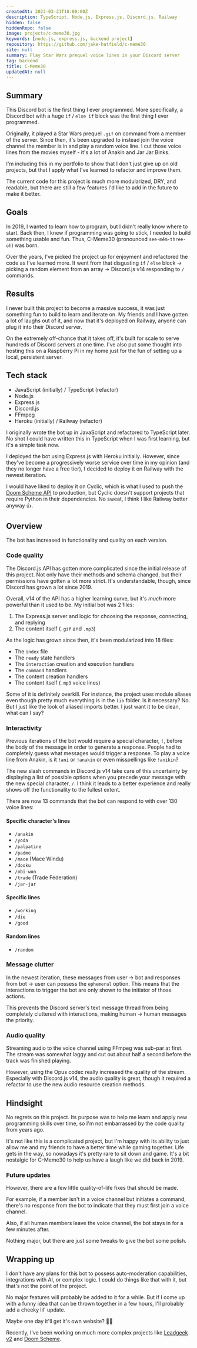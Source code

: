 ```yaml
---
createdAt: 2023-03-21T18:00:00Z
description: TypeScript, Node.js, Express.js, Discord.js, Railway
hidden: false
hiddenRepo: false
image: projects/c-meme30.jpg
keywords: [node.js, express.js, backend project]
repository: https://github.com/jake-hatfield/c-meme30
site: null
summary: Play Star Wars prequel voice lines in your Discord server
tag: backend
title: C-Meme30
updatedAt: null
---
```


## Summary

This Discord bot is the first thing I ever programmed. More specifically, a Discord bot with a huge `if` / `else if` block was the first thing I ever programmed.

Originally, it played a Star Wars prequel `.gif` on command from a member of the server. Since then, it's been upgraded to instead join the voice channel the member is in and play a random voice line. I cut those voice lines from the movies myself - it's a lot of Anakin and Jar Jar Binks.

I'm including this in my portfolio to show that I don't just give up on old projects, but that I apply what I've learned to refactor and improve them.

The current code for this project is much more modularized, DRY, and readable, but there are still a few features I'd like to add in the future to make it better.

## Goals

In 2019, I wanted to learn how to program, but I didn't really know where to start. Back then, I knew if programming was going to stick, I needed to build something usable and fun. Thus, C-Meme30 (pronounced `see-mēm-three-oh`) was born.

Over the years, I've picked the project up for enjoyment and refactored the code as I've learned more. It went from that disgusting `if` / `else` block → picking a random element from an array → Discord.js v14 responding to `/` commands.

## Results

I never built this project to become a massive success, it was just something fun to build to learn and iterate on. My friends and I have gotten a lot of laughs out of it, and now that it's deployed on Railway, anyone can plug it into their Discord server.

On the extremely off-chance that it takes off, it's built for scale to serve hundreds of Discord servers at one time. I've also put some thought into hosting this on a Raspberry Pi in my home just for the fun of setting up a local, persistent server.

## Tech stack

- JavaScript (initially) / TypeScript (refactor)
- Node.js
- Express.js
- Discord.js
- FFmpeg
- Heroku (initially) / Railway (refactor)

I originally wrote the bot up in JavaScript and refactored to TypeScript later. No shot I could have written this in TypeScript when I was first learning, but it's a simple task now.

I deployed the bot using Express.js with Heroku initially. However, since they've become a progressively worse service over time in my opinion (and they no longer have a free tier), I decided to deploy it on Railway with the newest iteration.

I would have liked to deploy it on Cyclic, which is what I used to push the [Doom Scheme API](./doom-scheme) to production, but Cyclic doesn't support projects that require Python in their dependencies. No sweat, I think I like Railway better anyway 👍.

## Overview

The bot has increased in functionality and quality on each version.

### Code quality

The Discord.js API has gotten more complicated since the initial release of this project. Not only have their methods and schema changed, but their permissions have gotten a lot more strict. It's understandable, though, since Discord has grown a lot since 2019.

Overall, v14 of the API has a higher learning curve, but it's _much_ more powerful than it used to be. My initial bot was 2 files:

1. The Express.js server and logic for choosing the response, connecting, and replying
2. The content itself (`.gif` and `.mp3`)

As the logic has grown since then, it's been modularized into 18 files:

- The `index` file
- The `ready` state handlers
- The `interaction` creation and execution handlers
- The `command` handlers
- The content creation handlers
- The content itself (`.mp3` voice lines)

Some of it is definitely overkill. For instance, the project uses module aliases even though pretty much everything is in the `lib` folder. Is it necessary? No. But I just like the look of aliased imports better. I just want it to be clean, what can I say?

### Interactivity

Previous iterations of the bot would require a special character, `!`, before the body of the message in order to generate a response. People had to completely guess what messages would trigger a response. To play a voice line from Anakin, is it `!ani` or `!anakin` or even misspellings like `!anikin`?

The new slash commands in Discord.js v14 take care of this uncertainty by displaying a list of possible options when you precede your message with the new special character, `/`. I think it leads to a better experience and really shows off the functionality to the fullest extent.

There are now 13 commands that the bot can respond to with over 130 voice lines:

#### Specific character's lines

- `/anakin`
- `/yoda`
- `/palpatine`
- `/padme`
- `/mace` (Mace Windu)
- `/dooku`
- `/obi-won`
- `/trade` (Trade Federation)
- `/jar-jar`

#### Specific lines

- `/working`
- `/die`
- `/good`

#### Random lines

- `/random`

### Message clutter

In the newest iteration, these messages from user → bot and responses from bot → user can possess the `ephemeral` option. This means that the interactions to trigger the bot are only shown to the initiator of those actions.

This prevents the Discord server's text message thread from being completely cluttered with interactions, making human → human messages the priority.

### Audio quality

Streaming audio to the voice channel using FFmpeg was sub-par at first. The stream was somewhat laggy and cut out about half a second before the track was finished playing.

However, using the Opus codec really increased the quality of the stream. Especially with Discord.js v14, the audio quality is great, though it required a refactor to use the new audio resource creation methods.

## Hindsight

No regrets on this project. Its purpose was to help me learn and apply new programming skills over time, so I'm not embarrassed by the code quality from years ago.

It's not like this is a complicated project, but I'm happy with its ability to just allow me and my friends to have a better time while gaming together. Life gets in the way, so nowadays it's pretty rare to sit down and game. It's a bit nostalgic for C-Meme30 to help us have a laugh like we did back in 2019.

### Future updates

However, there are a few little quality-of-life fixes that should be made.

For example, if a member isn't in a voice channel but initiates a command, there's no response from the bot to indicate that they must first join a voice channel.

Also, if all human members leave the voice channel, the bot stays in for a few minutes after.

Nothing major, but there are just some tweaks to give the bot some polish.

## Wrapping up

I don't have any plans for this bot to possess auto-moderation capabilities, integrations with AI, or complex logic. I could do things like that with it, but that's not the point of the project.

No major features will probably be added to it for a while. But if I come up with a funny idea that can be thrown together in a few hours, I'll probably add a cheeky lil' update.

Maybe one day it'll get it's own website? 🤷‍♂️

Recently, I've been working on much more complex projects like [Leadgeek v2](./leadgeek-v2) and [Doom Scheme](./doom-scheme).
